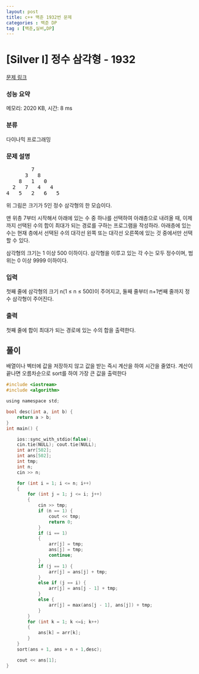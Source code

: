 ```yaml
---
layout: post
title: c++ 백준 1932번 문제
categories : 백준 DP
tag : [백준,실버,DP]
---
```


# [Silver I] 정수 삼각형 - 1932 

[문제 링크](https://www.acmicpc.net/problem/1932) 

### 성능 요약

메모리: 2020 KB, 시간: 8 ms

### 분류

다이나믹 프로그래밍

### 문제 설명

<pre>        7
      3   8
    8   1   0
  2   7   4   4
4   5   2   6   5</pre>

<p>위 그림은 크기가 5인 정수 삼각형의 한 모습이다.</p>

<p>맨 위층 7부터 시작해서 아래에 있는 수 중 하나를 선택하여 아래층으로 내려올 때, 이제까지 선택된 수의 합이 최대가 되는 경로를 구하는 프로그램을 작성하라. 아래층에 있는 수는 현재 층에서 선택된 수의 대각선 왼쪽 또는 대각선 오른쪽에 있는 것 중에서만 선택할 수 있다.</p>

<p>삼각형의 크기는 1 이상 500 이하이다. 삼각형을 이루고 있는 각 수는 모두 정수이며, 범위는 0 이상 9999 이하이다.</p>

### 입력 

 <p>첫째 줄에 삼각형의 크기 n(1 ≤ n ≤ 500)이 주어지고, 둘째 줄부터 n+1번째 줄까지 정수 삼각형이 주어진다.</p>

### 출력 

 <p>첫째 줄에 합이 최대가 되는 경로에 있는 수의 합을 출력한다.</p>


## 풀이 

배열이나 벡터에 값을 저장하지 않고 값을 받는 즉시 계산을 하여 시간을 줄였다.
계산이 끝나면 오름차순으로 sort를 하여 가장 큰 값을 출력한다

```c
#include <iostream>
#include <algorithm>

using namespace std;

bool desc(int a, int b) {
	return a > b;
}
int main() {

	ios::sync_with_stdio(false);
	cin.tie(NULL); cout.tie(NULL);
	int arr[502];
	int ans[502];
	int tmp;
	int n;
	cin >> n;

	for (int i = 1; i <= n; i++)
	{
		for (int j = 1; j <= i; j++)
		{
			cin >> tmp;			
			if (n == 1) {
				cout << tmp;
				return 0;
			}
			if (i == 1)
			{
				arr[j] = tmp;
				ans[j] = tmp;
				continue;
			}
			if (j == 1) {
				arr[j] = ans[j] + tmp;
			}
			else if (j == i) {
				arr[j] = ans[j - 1] + tmp;
			}
			else {
				arr[j] = max(ans[j - 1], ans[j]) + tmp;
			}			
		}
		for (int k = 1; k <=i; k++)
		{
			ans[k] = arr[k];
		}
	}
	sort(ans + 1, ans + n + 1,desc);

	cout << ans[1];
}
```